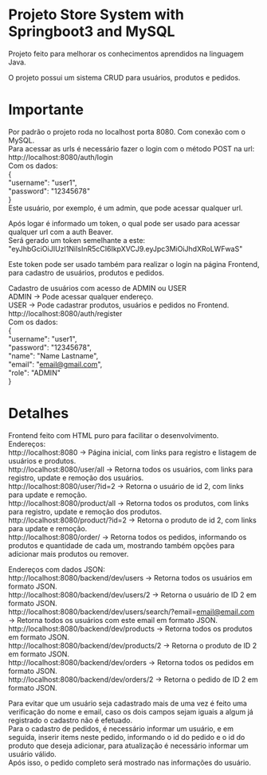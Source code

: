 # Projeto Store System with Springboot3 and MySQL

Projeto feito para melhorar os conhecimentos aprendidos na linguagem Java.

O projeto possui um sistema CRUD para usuários, produtos e pedidos.

# Importante
Por padrão o projeto roda no localhost porta 8080. Com conexão com o MySQL. <br/>
Para acessar as urls é necessário fazer o login com o método POST na url: <br/>
http://localhost:8080/auth/login <br/>
Com os dados: <br/>
{ <br/>
	"username": "user1", <br/>
	"password": "12345678" <br/>
} <br/>
Este usuário, por exemplo, é um admin, que pode acessar qualquer url. <br/>

Após logar é informado um token, o qual pode ser usado para acessar qualquer url com a auth Beaver. <br/>
Será gerado um token semelhante a este: "eyJhbGciOiJIUzI1NiIsInR5cCI6IkpXVCJ9.eyJpc3MiOiJhdXRoLWFwaS" <br/>

Este token pode ser usado também para realizar o login na página Frontend, para cadastro de usuários, produtos e pedidos. <br/>

Cadastro de usuários com acesso de ADMIN ou USER <br/>
ADMIN -> Pode acessar qualquer endereço. <br/>
USER -> Pode cadastrar produtos, usuários e pedidos no Frontend. <br/>
http://localhost:8080/auth/register <br/>
Com os dados: <br/>
{ <br/>
    "username": "user1", <br/>
    "password": "12345678", <br/>
    "name": "Name Lastname", <br/>
    "email": "email@gmail.com", <br/>
    "role": "ADMIN" <br/>
} <br/>

# Detalhes

Frontend feito com HTML puro para facilitar o desenvolvimento. <br/>
Endereços: <br/>
http://localhost:8080 -> Página inicial, com links para registro e listagem de usuários e produtos. <br/>
http://localhost:8080/user/all -> Retorna todos os usuários, com links para registro, update e remoção dos usuários. <br/>
http://localhost:8080/user/?id=2 -> Retorna o usuário de id 2, com links para update e remoção. <br/>
http://localhost:8080/product/all -> Retorna todos os produtos, com links para registro, update e remoção dos produtos. <br/>
http://localhost:8080/product/?id=2 -> Retorna o produto de id 2, com links para update e remoção. <br/>
http://localhost:8080/order/ -> Retorna todos os pedidos, informando os produtos e quantidade de cada um, mostrando também opções para adicionar mais produtos ou remover. <br/>

Endereços com dados JSON: <br/>
http://localhost:8080/backend/dev/users -> Retorna todos os usuários em formato JSON. <br/>
http://localhost:8080/backend/dev/users/2 -> Retorna o usuário de ID 2 em formato JSON. <br/>
http://localhost:8080/backend/dev/users/search/?email=email@email.com -> Retorna todos os usuários com este email em formato JSON. <br/>
http://localhost:8080/backend/dev/products -> Retorna todos os produtos em formato JSON. <br/>
http://localhost:8080/backend/dev/products/2 -> Retorna o produto de ID 2 em formato JSON. <br/>
http://localhost:8080/backend/dev/orders -> Retorna todos os pedidos em formato JSON. <br/>
http://localhost:8080/backend/dev/orders/2 -> Retorna o pedido de ID 2 em formato JSON. <br/>

Para evitar que um usuário seja cadastrado mais de uma vez é feito uma verificação do nome e email, caso os dois campos sejam iguais a algum já registrado o cadastro não é efetuado. <br/>
Para o cadastro de pedidos, é necessário informar um usuário, e em seguida, inserir items neste pedido, informando o id do pedido e o id do produto que deseja adicionar, para atualização é necessário informar um usuário válido. <br/>
Após isso, o pedido completo será mostrado nas informações do usuário. <br/>
